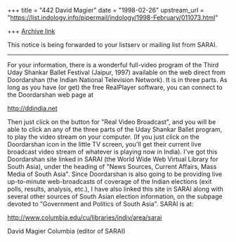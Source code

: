 +++
title = "442 David Magier"
date = "1998-02-26"
upstream_url = "https://list.indology.info/pipermail/indology/1998-February/011073.html"

+++
[Archive link](https://list.indology.info/pipermail/indology/1998-February/011073.html)

This notice is being forwarded to your listserv or mailing list from
SARAI.

--------------------
For your information, there is a wonderful full-video program of the
Third Uday Shankar Ballet Festival (Jaipur, 1997) available on the web
direct from Doordarshan (the Indian National Television Network). It
is in three parts. As long as you have (or get) the free RealPlayer
software, you can connect to the Doordarshan web page at

http://ddindia.net

Then just click on the button for "Real Video Broadcast", and you will
be able to click an any of the three parts of the Uday Shankar Ballet
program, to play the video stream on your computer. (If you just click
on the Doordarshan icon in the little TV screen, you'll get their
current live broadcast video stream of whatever is playing now in India).
I've got this Doordarshan site linked in SARAI (the World Wide Web
Virtual Library for South Asia), under the heading of "News Sources,
Current Affairs, Mass Media of South Asia". Since Doordarshan is also
going to be providing live up-to-minute web-broadcasts of coverage of
the Indian elections (exit polls, results, analysis, etc.), I have
also linked this site in SARAI along with several other sources of
South Asian election information, on the subpage devoted to
"Government and Politics of South Asia". SARAI is at:

http://www.columbia.edu/cu/libraries/indiv/area/sarai

David Magier
Columbia
(editor of SARAI)



